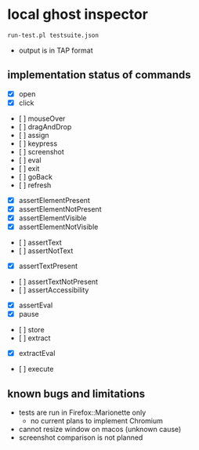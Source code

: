 # local ghost inspector

```sh
run-test.pl testsuite.json
```

- output is in TAP format

## implementation status of commands

- [x] open
- [x] click
- [ ] mouseOver
- [ ] dragAndDrop
- [ ] assign
- [ ] keypress
- [ ] screenshot
- [ ] eval
- [ ] exit
- [ ] goBack
- [ ] refresh
- [x] assertElementPresent
- [x] assertElementNotPresent
- [x] assertElementVisible
- [x] assertElementNotVisible
- [ ] assertText
- [ ] assertNotText
- [x] assertTextPresent
- [ ] assertTextNotPresent
- [ ] assertAccessibility
- [x] assertEval
- [x] pause
- [ ] store
- [ ] extract
- [x] extractEval
- [ ] execute

## known bugs and limitations

- tests are run in Firefox::Marionette only
    - no current plans to implement Chromium
- cannot resize window on macos (unknown cause)
- screenshot comparison is not planned

